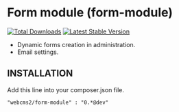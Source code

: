 Form module (form-module)
=========================

[![Total Downloads](https://poser.pugx.org/webcms2/form-module/downloads.png)](https://packagist.org/packages/webcms2/form-module)
[![Latest Stable Version](https://poser.pugx.org/webcms2/form-module/v/stable.png)](https://github.com/ufik/form-module/releases)

- Dynamic forms creation in administration. 
- Email settings.


INSTALLATION
-

Add this line into your composer.json file.

```
"webcms2/form-module" : "0.*@dev"
```
